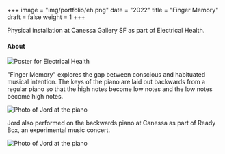 +++
image = "img/portfolio/eh.png"
date = "2022"
title = "Finger Memory"
draft = false
weight = 1
+++

Physical installation at Canessa Gallery SF as part of Electrical Health.
<!--more-->

#### About

![Poster for Electrical Health](/img/portfolio/res/electricalhealth.png)

"Finger Memory" explores the gap between conscious and habituated musical intention. The keys of the piano are laid out backwards from a regular piano so that the high notes become low notes and the low notes become high notes.

![Photo of Jord at the piano](/img/portfolio/res/fingermem.png)

Jord also performed on the backwards piano at Canessa as part of Ready Box, an experimental music concert.

![Photo of Jord at the piano](/img/portfolio/res/readybox.png)
